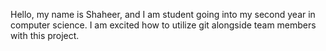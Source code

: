Hello, my name is Shaheer, and I am student going into my second year in computer science. I am excited how to utilize git alongside team members with this project.
